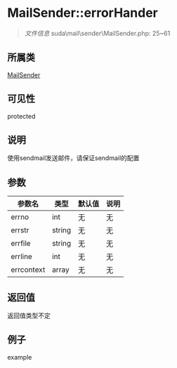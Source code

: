 # MailSender::errorHander

> *文件信息* suda\mail\sender\MailSender.php: 25~61
## 所属类 

[MailSender](../MailSender.md)

## 可见性

  protected  
## 说明

使用sendmail发送邮件，请保证sendmail的配置

## 参数

| 参数名 | 类型 | 默认值 | 说明 |
|--------|-----|-------|-------|
| errno |  int | 无 | 无 |
| errstr |  string | 无 | 无 |
| errfile |  string | 无 | 无 |
| errline |  int | 无 | 无 |
| errcontext |  array | 无 | 无 |

## 返回值
返回值类型不定

## 例子

example